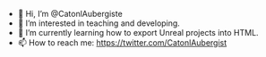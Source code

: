- 👋 Hi, I’m @CatonlAubergiste
- 👀 I’m interested in teaching and developing.
- 🌱 I’m currently learning how to export Unreal projects into HTML.
- 📫 How to reach me: https://twitter.com/CatonlAubergist 

<!---
CatonlAubergiste/CatonlAubergiste is a ✨ special ✨ repository because its `README.md` (this file) appears on your GitHub profile.
You can click the Preview link to take a look at your changes.
--->
